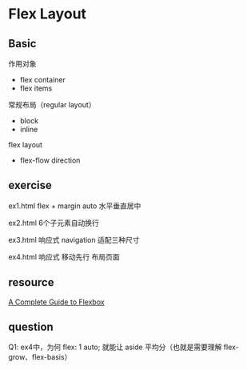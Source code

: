 # Flex Layout

## Basic

作用对象
- flex container
- flex items

常规布局（regular layout）
- block
- inline

flex layout
- flex-flow direction
## exercise
ex1.html
flex + margin auto 水平垂直居中

ex2.html
6个子元素自动换行

ex3.html
响应式 navigation 适配三种尺寸

ex4.html
响应式 移动先行 布局页面

## resource
[A Complete Guide to Flexbox](https://css-tricks.com/snippets/css/a-guide-to-flexbox/#aa-basics-and-terminology)

## question

Q1: ex4中，为何 flex: 1 auto; 就能让 aside 平均分（也就是需要理解 flex-grow、flex-basis）
